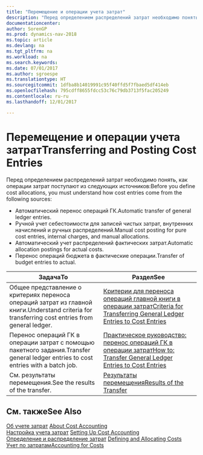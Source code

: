 ```yaml
---
title: "Перемещение и операции учета затрат"
description: "Перед определением распределений затрат необходимо понять, откуда поступают операции затрат."
documentationcenter: 
author: SorenGP
ms.prod: dynamics-nav-2018
ms.topic: article
ms.devlang: na
ms.tgt_pltfrm: na
ms.workload: na
ms.search.keywords: 
ms.date: 07/01/2017
ms.author: sgroespe
ms.translationtype: HT
ms.sourcegitcommit: 1dfba8b14019991c95f40ffd5f7fbaed5df414eb
ms.openlocfilehash: 795cdff8655fdcc53c76c79db3713f5fac205249
ms.contentlocale: ru-ru
ms.lasthandoff: 12/01/2017

---
```

# <a name="transferring-and-posting-cost-entries"></a><span data-ttu-id="0b827-103">Перемещение и операции учета затрат</span><span class="sxs-lookup"><span data-stu-id="0b827-103">Transferring and Posting Cost Entries</span></span>
<span data-ttu-id="0b827-104">Перед определением распределений затрат необходимо понять, как операции затрат поступают из следующих источников:</span><span class="sxs-lookup"><span data-stu-id="0b827-104">Before you define cost allocations, you must understand how cost entries come from the following sources:</span></span>  

-   <span data-ttu-id="0b827-105">Автоматический перенос операций ГК.</span><span class="sxs-lookup"><span data-stu-id="0b827-105">Automatic transfer of general ledger entries.</span></span>  
-   <span data-ttu-id="0b827-106">Ручной учет себестоимости для записей чистых затрат, внутренних начислений и ручных распределений.</span><span class="sxs-lookup"><span data-stu-id="0b827-106">Manual cost posting for pure cost entries, internal charges, and manual allocations.</span></span>  
-   <span data-ttu-id="0b827-107">Автоматический учет распределений фактических затрат.</span><span class="sxs-lookup"><span data-stu-id="0b827-107">Automatic allocation postings for actual costs.</span></span>  
-   <span data-ttu-id="0b827-108">Перенос операций бюджета в фактические операции.</span><span class="sxs-lookup"><span data-stu-id="0b827-108">Transfer of budget entries to actual.</span></span>  

|<span data-ttu-id="0b827-109">**Задача**</span><span class="sxs-lookup"><span data-stu-id="0b827-109">**To**</span></span>|<span data-ttu-id="0b827-110">**Раздел**</span><span class="sxs-lookup"><span data-stu-id="0b827-110">**See**</span></span>|  
|------------|-------------|  
|<span data-ttu-id="0b827-111">Общее представление о критериях переноса операций затрат из главной книги.</span><span class="sxs-lookup"><span data-stu-id="0b827-111">Understand criteria for transferring cost entries from general ledger.</span></span>|[<span data-ttu-id="0b827-112">Критерии для переноса операций главной книги в операции затрат</span><span class="sxs-lookup"><span data-stu-id="0b827-112">Criteria for Transferring General Ledger Entries to Cost Entries</span></span>](finance-criteria-for-transferring-general-ledger-entries-to-cost-entries.md)|  
|<span data-ttu-id="0b827-113">Перенос операций ГК в операции затрат с помощью пакетного задания.</span><span class="sxs-lookup"><span data-stu-id="0b827-113">Transfer general ledger entries to cost entries with a batch job.</span></span>|[<span data-ttu-id="0b827-114">Практическое руководство: перенос операций ГК в операции затрат</span><span class="sxs-lookup"><span data-stu-id="0b827-114">How to: Transfer General Ledger Entries to Cost Entries</span></span>](finance-how-to-transfer-general-ledger-entries-to-cost-entries.md)|  
|<span data-ttu-id="0b827-115">См. результаты перемещения.</span><span class="sxs-lookup"><span data-stu-id="0b827-115">See the results of the transfer.</span></span>|[<span data-ttu-id="0b827-116">Результаты перемещения</span><span class="sxs-lookup"><span data-stu-id="0b827-116">Results of the Transfer</span></span>](finance-results-of-the-transfer.md)|  

## <a name="see-also"></a><span data-ttu-id="0b827-117">См. также</span><span class="sxs-lookup"><span data-stu-id="0b827-117">See Also</span></span>  
 <span data-ttu-id="0b827-118">[Об учете затрат](finance-about-cost-accounting.md) </span><span class="sxs-lookup"><span data-stu-id="0b827-118">[About Cost Accounting](finance-about-cost-accounting.md) </span></span>  
 <span data-ttu-id="0b827-119">[Настройка учета затрат](finance-set-up-cost-accounting.md) </span><span class="sxs-lookup"><span data-stu-id="0b827-119">[Setting Up Cost Accounting](finance-set-up-cost-accounting.md) </span></span>  
 <span data-ttu-id="0b827-120">[Определение и распределение затрат](finance-define-and-allocate-costs.md) </span><span class="sxs-lookup"><span data-stu-id="0b827-120">[Defining and Allocating Costs](finance-define-and-allocate-costs.md) </span></span>  
 [<span data-ttu-id="0b827-121">Учет по затратам</span><span class="sxs-lookup"><span data-stu-id="0b827-121">Accounting for Costs</span></span>](finance-manage-cost-accounting.md)

